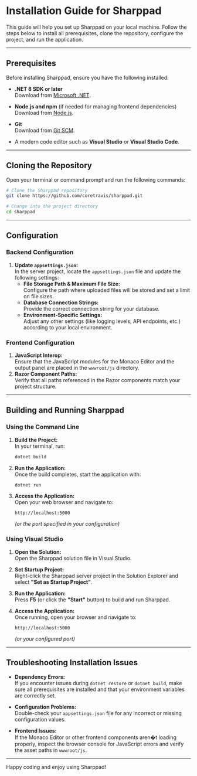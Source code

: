 # Installation Guide for Sharppad

This guide will help you set up Sharppad on your local machine. Follow the steps below to install all prerequisites, clone the repository, configure the project, and run the application.

---

## Prerequisites

Before installing Sharppad, ensure you have the following installed:

- **.NET 8 SDK or later**  
  Download from [Microsoft .NET](https://dotnet.microsoft.com/download).

- **Node.js and npm** (if needed for managing frontend dependencies)  
  Download from [Node.js](https://nodejs.org/).

- **Git**  
  Download from [Git SCM](https://git-scm.com/).

- A modern code editor such as **Visual Studio** or **Visual Studio Code**.

---

## Cloning the Repository

Open your terminal or command prompt and run the following commands:

```bash
# Clone the Sharppad repository
git clone https://github.com/coretravis/sharppad.git

# Change into the project directory
cd sharppad
```

---

## Configuration

### Backend Configuration

1. **Update `appsettings.json`:**  
   In the server project, locate the `appsettings.json` file and update the following settings:
   - **File Storage Path & Maximum File Size:**  
     Configure the path where uploaded files will be stored and set a limit on file sizes.
   - **Database Connection Strings:**  
     Provide the correct connection string for your database.
   - **Environment-Specific Settings:**  
     Adjust any other settings (like logging levels, API endpoints, etc.) according to your local environment.

### Frontend Configuration

1. **JavaScript Interop:**  
   Ensure that the JavaScript modules for the Monaco Editor and the output panel are placed in the `wwwroot/js` directory.
2. **Razor Component Paths:**  
   Verify that all paths referenced in the Razor components match your project structure.

---

## Building and Running Sharppad

### Using the Command Line

1. **Build the Project:**  
   In your terminal, run:
   ```bash
   dotnet build
   ```

2. **Run the Application:**  
   Once the build completes, start the application with:
   ```bash
   dotnet run
   ```

3. **Access the Application:**  
   Open your web browser and navigate to:  
   ```
   http://localhost:5000
   ```
   *(or the port specified in your configuration)*

### Using Visual Studio

1. **Open the Solution:**  
   Open the Sharppad solution file in Visual Studio.

2. **Set Startup Project:**  
   Right-click the Sharppad server project in the Solution Explorer and select **"Set as Startup Project"**.

3. **Run the Application:**  
   Press **F5** (or click the **"Start"** button) to build and run Sharppad.

4. **Access the Application:**  
   Once running, open your browser and navigate to:
   ```
   http://localhost:5000
   ```
   *(or your configured port)*

---

## Troubleshooting Installation Issues

- **Dependency Errors:**  
  If you encounter issues during `dotnet restore` or `dotnet build`, make sure all prerequisites are installed and that your environment variables are correctly set.

- **Configuration Problems:**  
  Double-check your `appsettings.json` file for any incorrect or missing configuration values.

- **Frontend Issues:**  
  If the Monaco Editor or other frontend components aren�t loading properly, inspect the browser console for JavaScript errors and verify the asset paths in `wwwroot/js`.

---

Happy coding and enjoy using Sharppad!